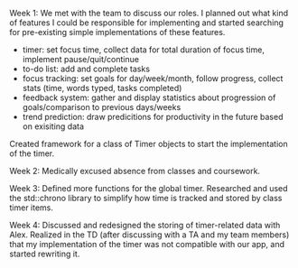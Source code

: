 Week 1:
We met with the team to discuss our roles. I planned out what kind of features I could be responsible for implementing and started searching for pre-existing simple implementations of these features.
- timer: set focus time, collect data for total duration of focus time, implement pause/quit/continue
- to-do list: add and complete tasks
- focus tracking: set goals for day/week/month, follow progress, collect stats (time, words typed, tasks completed)
- feedback system: gather and display statistics about progression of goals/comparison to previous days/weeks
- trend prediction: draw predicitions for productivity in the future based on exisiting data

Created framework for a class of Timer objects to start the implementation of the timer.

Week 2:
Medically excused absence from classes and coursework.

Week 3:
Defined more functions for the global timer. Researched and used the std::chrono library to simplify how time is tracked and stored by class timer items.

Week 4:
Discussed and redesigned the storing of timer-related data with Alex. Realized in the TD (after discussing with a TA and my team members) that my implementation of the timer was not compatible with our app, and started rewriting it.


